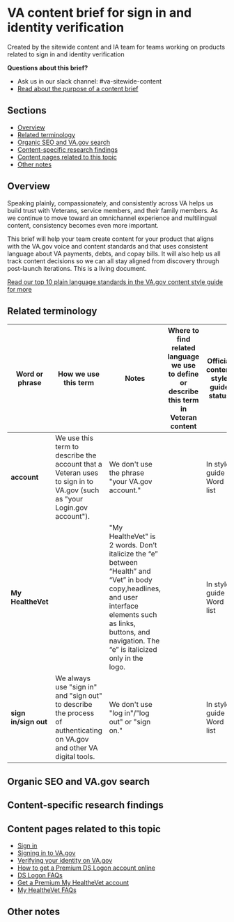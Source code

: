 # VA content brief for sign in and identity verification

Created by the sitewide content and IA team for teams working on products related to sign in and identity verification

**Questions about this brief?**
- Ask us in our slack channel: #va-sitewide-content
- [Read about the purpose of a content brief](https://github.com/department-of-veterans-affairs/va.gov-team/blob/master/teams/vsa/teams/sitewide-content/content-brief-purpose.md)

## Sections

- [Overview](#overview)
- [Related terminology](#related-terminology)
- [Organic SEO and VA.gov search](#organic-seo-and-va.gov-search)
- [Content-specific research findings](#content-specific-research-findings)
- [Content pages related to this topic](#content-pages-related-to-this-topic)
- [Other notes](#other-notes)

## Overview

Speaking plainly, compassionately, and consistently across VA helps us build trust with Veterans, service members, and their family members. As we continue to move toward an omnichannel experience and multilingual content, consistency becomes even more important.  

This brief will help your team create content for your product that aligns with the VA.gov voice and content standards and that uses consistent language about VA payments, debts, and copay bills. It will also help us all track content decisions so we can all stay aligned from discovery through post-launch iterations. This is a living document. 

[Read our top 10 plain language standards in the VA.gov content style guide for more](https://design.va.gov/content-style-guide/content-principles/plain-language)

## Related terminology

| Word or phrase | How we use this term | Notes | Where to find related language we use to define or describe this term in Veteran content | Official content style guide status | Date term added/last updated |
| -------------- | --------------- | --------------- | --------------- | --------------- | --------------- |
| **account** | We use this term to describe the account that a Veteran uses to sign in to VA.gov (such as "your Login.gov account"). | We don't use the phrase "your VA.gov account."  |  | In style guide Word list | 10.14.22 |
| **My HealtheVet** |  | "My HealtheVet" is 2 words. Don’t italicize the “e” between “Health” and “Vet” in body copy,headlines, and user interface elements such as links, buttons, and navigation. The “e” is italicized only in the logo. |  | In style guide Word list | 10.14.22 |
| **sign in/sign out** | We always use "sign in" and "sign out" to describe the process of authenticating on VA.gov and other VA digital tools. | We don't use "log in"/"log out" or "sign on." |  | In style guide Word list | 10.14.22 |


## Organic SEO and VA.gov search

## Content-specific research findings

## Content pages related to this topic

- [Sign in](https://www.va.gov/sign-in/)
- [Signing in to VA.gov](https://www.va.gov/resources/signing-in-to-vagov/)
- [Verifying your identity on VA.gov](https://www.va.gov/resources/verifying-your-identity-on-vagov/)
- [How to get a Premium DS Logon account online](https://www.va.gov/resources/how-to-get-a-premium-ds-logon-account-online/)
- [DS Logon FAQs](https://www.va.gov/resources/ds-logon-faqs/)
- [Get a Premium My HealtheVet account](https://www.va.gov/resources/get-a-premium-my-healthevet-account/)
- [My HealtheVet FAQs](https://www.va.gov/resources/my-healthevet-faqs/)

## Other notes
